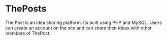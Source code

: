 # ThePosts

The Post is an idea sharing platform. Its built using PHP and MySQL. Users can create an account on the site and can share their ideas with other members of ThePost.

